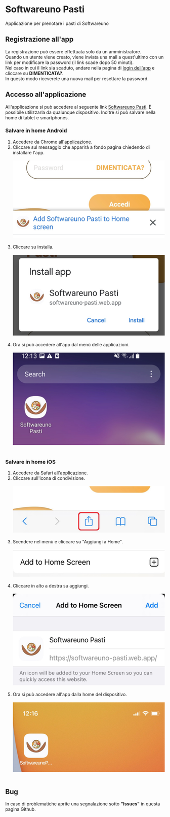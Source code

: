 # Softwareuno Pasti
Applicazione per prenotare i pasti di Softwareuno
## Registrazione all'app
La registrazione può essere effettuata solo da un amministratore.\
Quando un utente viene creato, viene inviata una mail a quest'ultimo con un link per modificare la password (il link scade dopo 50 minuti).\
Nel caso in cui il link sia scaduto, andare nella pagina di [login dell'app](https://softwareuno-pasti.web.app/login) e cliccare su **DIMENTICATA?**.\
In questo modo riceverete una nuova mail per resettare la password.
## Accesso all'applicazione
All'applicazione si può accedere al seguente link [Softwareuno Pasti](https://softwareuno-pasti.web.app/). È possibile utilizzarla da qualunque dispositivo.
Inoltre si può salvare nella home di tablet e smartphones.
### Salvare in home Android
1. Accedere da Chrome [all'applicazione](https://softwareuno-pasti.web.app/).
2. Cliccare sul messaggio che apparirà a fondo pagina chiedendo di installare l'app.<br><br>
![share-icon](./docs_images/android-add-home-screen-1.jpg)<br><br>
3. Cliccare su installa.<br><br>
![share-icon](./docs_images/android-add-home-screen-2.jpg)<br><br>
4. Ora si può accedere all'app dal menù delle applicazioni.<br><br>
![share-icon](./docs_images/android-add-home-screen-3.jpg)<br><br>
### Salvare in home iOS
1. Accedere da Safari [all'applicazione](https://softwareuno-pasti.web.app/).
2. Cliccare sull'icona di condivisione.<br><br>
![share-icon](./docs_images/ios-add-home-screen-1.jpeg)
<br><br>
3. Scendere nel menù e cliccare su "Aggiungi a Home".<br><br>
![share-icon](./docs_images/ios-add-home-screen-2.jpeg)<br><br>
4. Cliccare in alto a destra su aggiungi.<br><br>
![share-icon](./docs_images/ios-add-home-screen-3.jpeg)<br><br>
5. Ora si può accedere all'app dalla home del dispositivo.<br><br>
![share-icon](./docs_images/ios-add-home-screen-4.jpeg)<br><br>

## Bug 
In caso di problematiche aprite una segnalazione sotto **"Issues"** in questa pagina Github.
